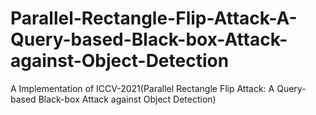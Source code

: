 # Parallel-Rectangle-Flip-Attack-A-Query-based-Black-box-Attack-against-Object-Detection
A Implementation of ICCV-2021(Parallel Rectangle Flip Attack: A Query-based Black-box Attack against Object Detection)
